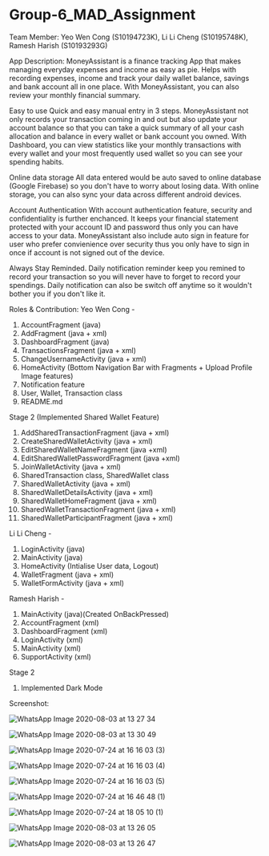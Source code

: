 # Group-6_MAD_Assignment
Team Member: Yeo Wen Cong (S10194723K), Li Li Cheng (S10195748K), Ramesh Harish (S10193293G)

App Description: 
MoneyAssistant is a finance tracking App that makes managing everyday expenses and income as easy as pie. Helps with recording expenses, income and
track your daily wallet balance, savings and bank account all in one place. With MoneyAssistant, you can also review your monthly financial
summary.

Easy to use
Quick and easy manual entry in 3 steps. MoneyAssistant not only records your transaction coming in and out but also update your account 
balance so that you can take a quick summary of all your cash allocation and balance in every wallet or bank account you owned.
With Dashboard, you can view statistics like your monthly transactions with every wallet and your most frequently used wallet
so you can see your spending habits.

Online data storage
All data entered would be auto saved to online database (Google Firebase) so you don't have to worry about losing data.
With online storage, you can also sync your data across different android devices.

Account Authentication
With account authentication feature, security and confidentiality is further enchanced. It keeps your financial statement protected
with your account ID and password thus only you can have access to your data. MoneyAssistant also include auto sign in feature for 
user who prefer convienience over security thus you only have to sign in once if account is not signed out of the device.

Always Stay Reminded.
Daily notification reminder keep you remined to record your transaction so you will never have to forget to record your spendings.
Daily notification can also be switch off anytime so it wouldn't bother you if you don't like it.

Roles & Contribution:
Yeo Wen Cong - 
1. AccountFragment (java)
2. AddFragment (java + xml)
3. DashboardFragment (java)
4. TransactionsFragment (java + xml)
5. ChangeUsernameActivity (java + xml)
6. HomeActivity (Bottom Navigation Bar with Fragments + Upload Profile Image features)
7. Notification feature
8. User, Wallet, Transaction class
9. README.md

Stage 2 (Implemented Shared Wallet Feature)
1. AddSharedTransactionFragment (java + xml)
2. CreateSharedWalletActivity (java + xml)
3. EditSharedWalletNameFragment (java +xml)
4. EditSharedWalletPasswordFragment (java +xml)
5. JoinWalletActivity (java + xml)
6. SharedTransaction class, SharedWallet class
7. SharedWalletActivity (java + xml)
8. SharedWalletDetailsActivity (java + xml)
9. SharedWalletHomeFragment (java + xml)
10. SharedWalletTransactionFragment (java + xml)
11. SharedWalletParticipantFragment (java + xml)


Li Li Cheng - 
1. LoginActivity (java)
2. MainActivity (java)
3. HomeActivity (Intialise User data, Logout)
4. WalletFragment (java + xml)
5. WalletFormActivity (java + xml)

Ramesh Harish -
1. MainActivity (java)(Created OnBackPressed)
2. AccountFragment (xml)
3. DashboardFragment (xml)
4. LoginActivity (xml)
5. MainActivity (xml)
6. SupportActivity (xml)

Stage 2
1. Implemented Dark Mode

Screenshot:

![WhatsApp Image 2020-08-03 at 13 27 34](https://user-images.githubusercontent.com/64005211/89149023-08ec5600-d58e-11ea-9092-b7b7ca004d38.jpeg)

![WhatsApp Image 2020-08-03 at 13 30 49](https://user-images.githubusercontent.com/64005211/89149026-0ab61980-d58e-11ea-912b-8136a2cf1a82.jpeg)

![WhatsApp Image 2020-07-24 at 16 16 03 (3)](https://user-images.githubusercontent.com/64005211/89149029-0ab61980-d58e-11ea-9989-dce5c2b689e6.jpeg)

![WhatsApp Image 2020-07-24 at 16 16 03 (4)](https://user-images.githubusercontent.com/64005211/89149032-0b4eb000-d58e-11ea-9c84-3a1a94f5172b.jpeg)

![WhatsApp Image 2020-07-24 at 16 16 03 (5)](https://user-images.githubusercontent.com/64005211/89149034-0be74680-d58e-11ea-8bd0-db4cef7773f8.jpeg)

![WhatsApp Image 2020-07-24 at 16 46 48 (1)](https://user-images.githubusercontent.com/64005211/89149036-0c7fdd00-d58e-11ea-8aa4-43c4764ef72b.jpeg)

![WhatsApp Image 2020-07-24 at 18 05 10 (1)](https://user-images.githubusercontent.com/64005211/89149038-0c7fdd00-d58e-11ea-8e3e-36f16d8a62d6.jpeg)

![WhatsApp Image 2020-08-03 at 13 26 05](https://user-images.githubusercontent.com/64005211/89149041-0d187380-d58e-11ea-8d52-6b2409834aaa.jpeg)

![WhatsApp Image 2020-08-03 at 13 26 47](https://user-images.githubusercontent.com/64005211/89149043-0db10a00-d58e-11ea-8815-3d3cde5eaccd.jpeg)
